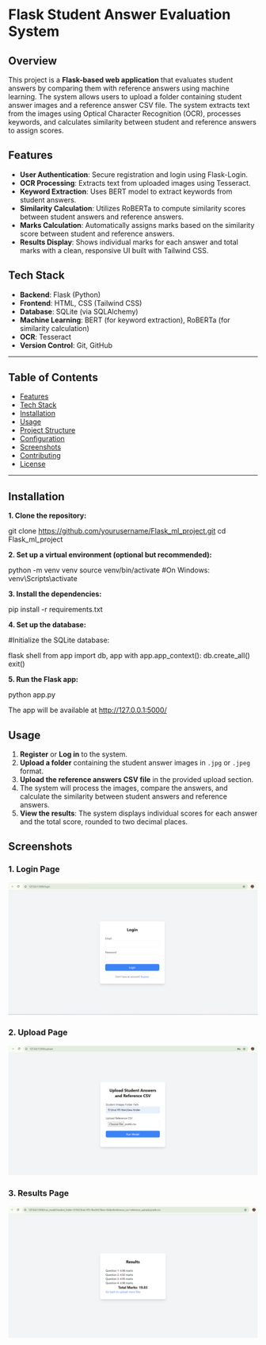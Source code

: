 # Flask Student Answer Evaluation System

## Overview

This project is a **Flask-based web application** that evaluates student answers by comparing them with reference answers using machine learning. The system allows users to upload a folder containing student answer images and a reference answer CSV file. The system extracts text from the images using Optical Character Recognition (OCR), processes keywords, and calculates similarity between student and reference answers to assign scores.

## Features

- **User Authentication**: Secure registration and login using Flask-Login.
- **OCR Processing**: Extracts text from uploaded images using Tesseract.
- **Keyword Extraction**: Uses BERT model to extract keywords from student answers.
- **Similarity Calculation**: Utilizes RoBERTa to compute similarity scores between student answers and reference answers.
- **Marks Calculation**: Automatically assigns marks based on the similarity score between student and reference answers.
- **Results Display**: Shows individual marks for each answer and total marks with a clean, responsive UI built with Tailwind CSS.

## Tech Stack

- **Backend**: Flask (Python)
- **Frontend**: HTML, CSS (Tailwind CSS)
- **Database**: SQLite (via SQLAlchemy)
- **Machine Learning**: BERT (for keyword extraction), RoBERTa (for similarity calculation)
- **OCR**: Tesseract
- **Version Control**: Git, GitHub

---

## Table of Contents

- [Features](#features)
- [Tech Stack](#tech-stack)
- [Installation](#installation)
- [Usage](#usage)
- [Project Structure](#project-structure)
- [Configuration](#configuration)
- [Screenshots](#screenshots)
- [Contributing](#contributing)
- [License](#license)

---

## Installation

**1. Clone the repository:**

git clone https://github.com/yourusername/Flask_ml_project.git
cd Flask_ml_project

**2. Set up a virtual environment (optional but recommended):**

python -m venv venv
source venv/bin/activate  #On Windows: venv\Scripts\activate

**3. Install the dependencies:**

pip install -r requirements.txt

**4. Set up the database:**

#Initialize the SQLite database:

flask shell
from app import db, app
with app.app_context():
    db.create_all()
exit()

**5. Run the Flask app:**

python app.py

The app will be available at http://127.0.0.1:5000/

## Usage

1. **Register** or **Log in** to the system.
2. **Upload a folder** containing the student answer images in `.jpg` or `.jpeg` format.
3. **Upload the reference answers CSV file** in the provided upload section.
4. The system will process the images, compare the answers, and calculate the similarity between student answers and reference answers.
5. **View the results**: The system displays individual scores for each answer and the total score, rounded to two decimal places.

## Screenshots

### 1. **Login Page**
![Login Page](screenshots/Screenshot%20(656).png)

### 2. **Upload Page**
![Upload Page](screenshots/Screenshot%20(658).png)

### 3. **Results Page**
![Results Page](screenshots/Screenshot%20(659).png)
